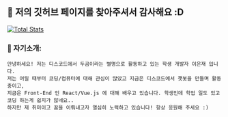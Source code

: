 ## 👐 저의 깃허브 페이지를 찾아주셔서 감사해요 :D

[![Total Stats](https://github-readme-stats.vercel.app/api?username=ejl-kr&show_icons=true&theme=dark)](https://github.com/ejl-kr)

### 🧵 자기소개:

```
안녕하세요! 저는 디스코드에서 두곰이라는 별명으로 활동하고 있는 학생 개발자 이은재 입니다.
저는 어릴 때부터 코딩/컴퓨터에 대해 관심이 많았고 지금은 디스코드에서 챗봇을 만들며 활동 중이고,
지금은 Front-End 인 React/Vue.js 에 대해 배우고 있습니다. 학생인데 학업 일도 있고 코딩 하는게 쉽지가 않네요..
하지만 제 취미이고 꿈을 이뤄내고자 열심히 노력하고 있습니다! 항상 응원해 주세요 :)
```
